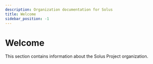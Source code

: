 ```yaml
---
description: Organization documentation for Solus
title: Welcome
sidebar_position: -1
---
```


# Welcome

This section contains information about the Solus Project organization.
